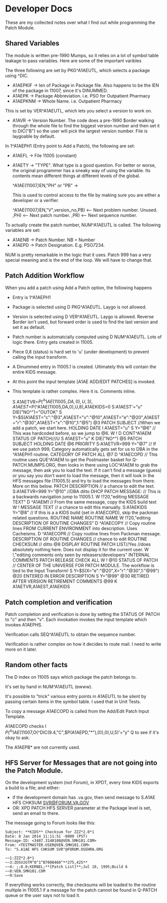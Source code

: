 # Developer Docs

These are my collected notes over what I find out while programming the
Patch Module.

## Shared Variables
The module is written pre-1990 Mumps, so it relies on a lot of symbol table
leakage to pass variables. Here are some of the important varibles

The three following are set by PKG^A1AEUTL, which selects a package using ^DIC.

 * A1AEPKIF -> Ien of Package in Package file. Also happens to be the IEN of
   the package in 11007, since it's DINUMMED.
 * A1AEPK -> Package Abbreviation. i.e. PSO for Outpatient Pharmacy
 * A1AEPKNM -> Whole Name. i.e. Outpatient Pharmacy

This is set by VER^A1AEUTL, which lets you select a version to work on.

 * A1AVR -> Version Number. The code does a pre-1990 $order walking through
   the whole file to find the biggest version number and then set it to
   DIC("B") so the user will pick the largest version number. File is laygoable
   by default.

In 1^A1AEPH1 (Entry point to Add a Patch), the following are set:
 
 * A1AEFL -> File 11005 (constant)
 * A1AETY -> "TYPE". What type is a good question. For better or worse, the
   original programmer has a sneaky way of using the variable. Its contents
   mean different things at different levels of the global.

    ^A1AE(11007,IEN,"PH" or "PB" ->

   This is used to control access to the file by making sure you are either
   a developer or a verifier.

   ^A1AE(11007,IEN,"V",version_no,PB) <-- Next problem number. Unused.
                                 ,PH) <-- Next patch number.
                                 ,PR) <-- Next sequence number.

To actually create the patch number, NUM^A1AEUTL is called. The following
variables are set:

  * A1AENB -> Patch Number. NB = Number
  * A1AEPD -> Patch Designation. E.g. PSO*7*234.

NUM is pretty remarkable in the logic that it uses. Patch 999 has a very
special meaning and is the end of the loop. We will have to change that.

## Patch Addition Workflow
When you add a patch using Add a Patch option, the following happens
 * Entry is 1^A1AEPH1
 * Package is selected using D PKG^A1AEUTL. Laygo is not allowed.
 * Version is selected using D VER^A1AEUTL. Laygo is allowed. Reverse $order
   isn't used, but forward order is used to find the last version and set it
   as default.
 * Patch number is automatcially computed using D NUM^A1AEUTL. Lots of logic
   there. Entry gets created in 11005.
 * Piece 0,8 (status) is hard set to 'u' (under development) to prevent calling 
   the input transform.
 * A Dinummed entry in 11005.1 is created. Ultimately this will contain the
   entire KIDS message.
 * At this point the input template \[A1AE ADD/EDIT PATCHES\] is invoked.
 * This template is rather complex. Here it is. Comments inline.

 	S A1AETVR=$P(^A1AE(11005,DA,0),U,3),A1AEST=$P(^A1AE(11005,DA,0),U,8),A1AEKIDS=0 S:A1AEST'="u" DIE("NO^")="OUTOK" S Y=$S(A1AEST="c":"@3",A1AEST="v":"@10",A1AEST="e":"@20",A1AEST="r":"@30",A1AEST="x":"@10",1:"@5")
 	@3
 	PATCH SUBJECT  //When we add a patch, we start here.
 	HOLDING DATE
 	I A1AEST="u" S Y="@6" // This was hardcoded before, so we jump to @6.
 	W ! D CONT^A1AEM
 	STATUS OF PATCH///U
 	S A1AEST="u" K DIE("NO^")
 	@5
 	PATCH SUBJECT
 	HOLDING DATE
 	@6
 	PRIORITY
 	S:A1AETVR=999 Y="@7" // If we use patch 999, Category automatically gets set for us to DBA in the ^A1AEPH1 routine.
 	CATEGORY OF PATCH
 	   ALL
 	@7
 	D ^A1AECOPD // This routine uses QUE^A1AEM to get the Postmaster basket for Q-PATCH.MUMPS.ORG, then looks in there using LOC^A1AEM to grab the message, then ask you to load the text. If it can't find a message (guess) or you say you don't want to load the message, then it will look in the HFS messages file (11005.5) and try to load the messages from there. More on this below.
 	PATCH DESCRIPTION // a chance to edit the text.
 	S:A1AETVR=999 Y="@10" //DBA ditto
 	DHCP PATCH MESSAGE: // This is a backwards navigation jump to 11005.1.
 	   W !?20,"editing MESSAGE TEXT"
 	   D ^A1AEM1 // From the same message, copy the KIDS build text
 	   W !
 	   MESSAGE TEXT  // a chance to edit this manually.
 	S:A1AEKIDS Y="@8" // If this is a a KIDS build (set in A1AECOPD), skip the packman related questions.
 	ROUTINE NAME
 	   ROUTINE NAME
 	   W !?20,"editing DESCRIPTION OF ROUTINE CHANGES"
 	   D ^A1AECOPY // Copy routine lines FROM CURRENT ENVIRONMENT into description. Uses Cacheisms.
 	   D ^A1AECOPR // Copy routine lines from Packman message.
 	   DESCRIPTION OF ROUTINE CHANGES // chance to edit
 	   ROUTINE CHECKSUM // ditto
 	@8
 	DISPLAY ROUTINE PATCH LIST//Yes  //does absolutely nothing here. Does not display it for the current user.
 	W !,"editing comments only seen by releasers/developers"
 	INTERNAL COMMENTS
 	PATCH RELEASE CHECK
 	   ALL
 	W !
 	@10
 	STATUS OF PATCH // CENTER OF THE UNIVERSE FOR PATCH MODULE. The workflow is tied to the Input Transform!
 	S Y=$S(X="e":"@20",X="r":"@30",1:"@99")
 	@20
 	ENTERED IN ERROR DESCRIPTION
 	S Y="@99"
 	@30
 	RETIRED AFTER VERSION
 	RETIREMENT COMMENTS
 	@99
 	K A1AETVR,A1AEST,A1AEKIDS

## Patch completion and verification
Patch completion and verification is done by setting the STATUS OF PATCH
to "c" and then "v". Each invokation invokes the input template which invokes
A1AEPHS.

Verification calls SEQ^A1AEUTL to obtain the sequence number.

Verification is rather complex on how it decides to route mail. 
I need to write more on it later.

## Random other facts
The D index on 11005 says which package the patch belongs to.

It's set by hand in NUM^A1AEUTL (ewww).

It's possible to "trick" various entry points in A1AEUTL to be silent by
passing certain items in the symbol table. I used that in Unit Tests.

To copy a message A1AECOPD is called from the Add/Edit Patch Input Template.

A1AECOPD checks I $P(^A1AE(11007,$O(^DIC(9.4,"C",$P(A1AEPD,"*"),0)),0),U,5)'="y" Q
to see if it's okay to ask.

The A1AEPB* are not currently used.

## HFS Server for Messages that are not going into the Patch Module.
On the development system (not Forum), in XPDT, every time KIDS exports a 
build to a file; and either:

 * if the development domain has .va.gov, then send message to S.A1AE HFS CHKSUM SVR@FORUM.VA.GOV
 * OR: XPD PATCH HFS SERVER parameter at the Package level is set, send an email to there.

The message going to Forum looks like this:

	Subject: **KIDS** Checksum for ZZZ*2.0*1                                        
	Date: 8 Jan 2014 11:11:51 -0800 (PST)                                           
	Message-ID: <3487.3140108@VEN.SMH101.COM>                                       
	From: <TESTMASTER.USER@VEN.SMH101.COM>                                          
	To: "S.A1AE HFS CHKSUM SVR"@FORUM.OSEHRA.ORG                                    
																					
	~~1:ZZZ*2.0*1                                                                   
	~~3:ZOSV2GTM^0^1^B7008460^**275,425**                                           
	~~4: ;;8.0;KERNEL;**[Patch List]**;Jul 10, 1995;Build 6                         
	~~8:VEN.SMH101.COM                                                              
	~~9:Save                                                                        

If everything works correctly, the checksums will be loaded to the routine
multiple in 11005.1 if a message for the patch cannot be found in Q-PATCH 
queue or the user says not to load it.
